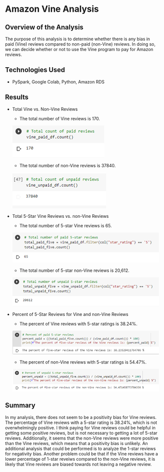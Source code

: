 # Amazon Vine Analysis
## Overview of the Analysis
The purpose of this analysis is to determine whether there is any bias in paid (Vine) reviews compared to non-paid (non-Vine) reviews. In doing so, we can decide whether or not to use the Vine program to pay for Amazon reviews.

## Technologies Used
- PySpark, Google Colab, Python, Amazon RDS

## Results
- Total Vine vs. Non-Vine Reviews

  - The total number of Vine reviews is 170. 
   
  ![paid_count.png](Resources/paid_count.png)

  - The total number of non-Vine reviews is 37840. 
  
  ![unpaid_count.png](Resources/unpaid_count.png)

- Total 5-Star Vine Reviews vs. non-Vine Reviews

  - The total number of 5-star Vine reviews is 65. 
  
  ![paid_five.png](Resources/paid_five.png)

  - The total number of 5-star non-Vine reviews is 20,612. 
  
  ![unpaid_five.png](Resources/unpaid_five.png)

- Percent of 5-Star Reviews for Vine and non-Vine Reviews

  - The percent of Vine reviews with 5-star ratings is 38.24%. 
  
  ![paid_percent.png](Resources/paid_percent.png)

  - The percent of non-Vine reviews with 5-star ratings is 54.47%. 
  
  ![unpaid_percent.png](Resources/unpaid_percent.png)


## Summary
In my analysis, there does not seem to be a positivity bias for Vine reviews. The percentage of Vine reviews with a 5-star rating is 38.24%, which is not overwhelmingly positive. I think paying for Vine reviews could be helpful in getting some positive reviews, but is not necessary to getting a lot of 5-star reviews. Additionally, it seems that the non-Vine reviews were more positive than the Vine reviews, which means that a positivity bias is unlikely. An additional analysis that could be performed is to analyze the 1-star reviews for negativity bias. Another problem could be that if the Vine reviews have a lower percentage of 1-star reveiws compared to the non-Vine reviews, it is likely that Vine reviews are biased towards not leaving a negative review.
